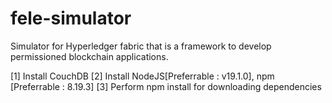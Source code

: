 # fele-simulator
Simulator for Hyperledger fabric that is a framework to develop permissioned blockchain applications.

[1] Install CouchDB
[2] Install NodeJS[Preferrable : v19.1.0], npm [Preferrable : 8.19.3]
[3] Perform npm install for downloading dependencies
